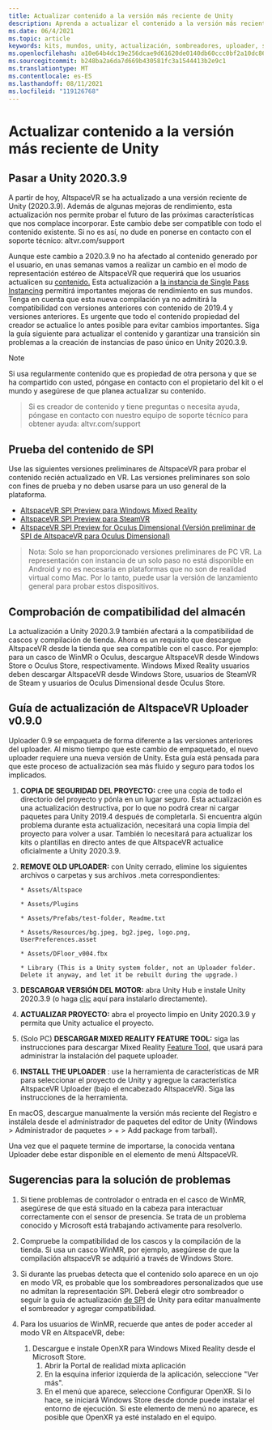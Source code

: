 ```yaml
---
title: Actualizar contenido a la versión más reciente de Unity
description: Aprenda a actualizar el contenido a la versión más reciente de Unity.
ms.date: 06/4/2021
ms.topic: article
keywords: kits, mundos, unity, actualización, sombreadores, uploader, solución de problemas
ms.openlocfilehash: a10e64b4dc19e256dcae9d61620de0140db60ccc0bf2a10dc864313f139bbd10
ms.sourcegitcommit: b248ba2a6da7d669b430581fc3a1544413b2e9c1
ms.translationtype: MT
ms.contentlocale: es-ES
ms.lasthandoff: 08/11/2021
ms.locfileid: "119126768"
---
```

# <a name="updating-content-to-the-latest-unity-version"></a>Actualizar contenido a la versión más reciente de Unity

## <a name="moving-to-unity-202039"></a>Pasar a Unity 2020.3.9

A partir de hoy, AltspaceVR se ha actualizado a una versión reciente de Unity (2020.3.9). Además de algunas mejoras de rendimiento, esta actualización nos permite probar el futuro de las próximas características que nos complace incorporar. Este cambio debe ser compatible con todo el contenido existente. Si no es así, no dude en ponerse en contacto con el soporte técnico: altvr.com/support

Aunque este cambio a 2020.3.9 no ha afectado al contenido generado por el usuario, en unas semanas vamos a realizar un cambio en el modo de representación estéreo de AltspaceVR que requerirá que los usuarios actualicen su [contenido.]( https://docs.unity3d.com/Manual/SinglePassStereoRendering.html) Esta actualización a [la instancia de Single Pass Instancing](https://docs.unity3d.com/Manual/SinglePassInstancing.html) permitirá importantes mejoras de rendimiento en sus mundos. Tenga en cuenta que esta nueva compilación ya no admitirá la compatibilidad con versiones anteriores con contenido de 2019.4 y versiones anteriores. Es urgente que todo el contenido propiedad del creador se actualice lo antes posible para evitar cambios importantes. Siga la guía siguiente para actualizar el contenido y garantizar una transición sin problemas a la creación de instancias de paso único en Unity 2020.3.9.

> [!NOTE]
> Si usa regularmente contenido que es propiedad de otra persona y que se ha compartido con usted, póngase en contacto con el propietario del kit o el mundo y asegúrese de que planea actualizar su contenido.

> Si es creador de contenido y tiene preguntas o necesita ayuda, póngase en contacto con nuestro equipo de soporte técnico para obtener ayuda: altvr.com/support

## <a name="testing-your-spi-content"></a>Prueba del contenido de SPI

Use las siguientes versiones preliminares de AltspaceVR para probar el contenido recién actualizado en VR. Las versiones preliminares son solo con fines de prueba y no deben usarse para un uso general de la plataforma.

* [AltspaceVR SPI Preview para Windows Mixed Reality](https://aka.ms/AvrSpiMr)
* [AltspaceVR SPI Preview para SteamVR](https://aka.ms/AvrSpiSteam)
* [AltspaceVR SPI Preview for Oculus Dimensional (Versión preliminar de SPI de AltspaceVR para Oculus Dimensional)](https://aka.ms/AvrSpiRift)

> Nota: Solo se han proporcionado versiones preliminares de PC VR. La representación con instancia de un solo paso no está disponible en Android y no es necesaria en plataformas que no son de realidad virtual como Mac. Por lo tanto, puede usar la versión de lanzamiento general para probar estos dispositivos.


## <a name="storecompatibilitycheck"></a>Comprobación de compatibilidad del almacén

La actualización a Unity 2020.3.9 también afectará a la compatibilidad de cascos y compilación de tienda. Ahora es un requisito que descargue AltspaceVR desde la tienda que sea compatible con el casco. Por ejemplo: para un casco de WinMR o Oculus, descargue AltspaceVR desde Windows Store o Oculus Store, respectivamente. Windows Mixed Reality usuarios deben descargar AltspaceVR desde Windows Store, usuarios de SteamVR de Steam y usuarios de Oculus Dimensional desde Oculus Store.

## <a name="altspacevr-uploader-v090-upgrade-guide"></a>Guía de actualización de AltspaceVR Uploader v0.9.0 

Uploader 0.9 se empaqueta de forma diferente a las versiones anteriores del uploader. Al mismo tiempo que este cambio de empaquetado, el nuevo uploader requiere una nueva versión de Unity. Esta guía está pensada para que este proceso de actualización sea más fluido y seguro para todos los implicados.

1. **COPIA DE SEGURIDAD DEL PROYECTO:** cree una copia de todo el directorio del proyecto y pónla en un lugar seguro. Esta actualización es una actualización destructiva, por lo que no podrá crear ni cargar paquetes para Unity 2019.4 después de completarla. Si encuentra algún problema durante esta actualización, necesitará una copia limpia del proyecto para volver a usar. También lo necesitará para actualizar los kits o plantillas en directo antes de que AltspaceVR actualice oficialmente a Unity 2020.3.9.

2. **REMOVE OLD UPLOADER:** con Unity cerrado, elimine los siguientes archivos o carpetas y sus archivos .meta correspondientes:

    ```console
    * Assets/Altspace

    * Assets/Plugins

    * Assets/Prefabs/test-folder, Readme.txt

    * Assets/Resources/bg.jpeg, bg2.jpeg, logo.png, UserPreferences.asset

    * Assets/DFloor_v004.fbx

    * Library (This is a Unity system folder, not an Uploader folder. Delete it anyway, and let it be rebuilt during the upgrade.)
    ```

3. **DESCARGAR VERSIÓN DEL MOTOR:** abra Unity Hub e instale Unity 2020.3.9 (o haga [clic](https://unity3d.com/ru/unity/whats-new/2020.3.9) aquí para instalarlo directamente).

4. **ACTUALIZAR PROYECTO:** abra el proyecto limpio en Unity 2020.3.9 y permita que Unity actualice el proyecto.

5. (Solo PC) **DESCARGAR MIXED REALITY FEATURE TOOL:** siga las instrucciones para descargar Mixed Reality [Feature Tool](/windows/mixed-reality/develop/unity/welcome-to-mr-feature-tool), que usará para administrar la instalación del paquete uploader.

6. **INSTALL THE UPLOADER** : use la herramienta de características de MR para seleccionar el proyecto de Unity y agregue la característica AltspaceVR Uploader (bajo el encabezado AltspaceVR). Siga las instrucciones de la herramienta.

En macOS, descargue manualmente la [](https://dev.azure.com/aipmr/MixedReality-Unity-Packages/_packaging?_a=package&feed=Unity-packages&package=com.microsoft.altspacevr_uploader&protocolType=Npm&version=0.9.0&view=versions)versión más reciente del Registro e instálela desde el administrador de paquetes del editor de Unity (Windows > Administrador de paquetes > + > Add package from tarball).

Una vez que el paquete termine de importarse, la conocida ventana Uploader debe estar disponible en el elemento de menú AltspaceVR.

## <a name="troubleshooting-tips"></a>Sugerencias para la solución de problemas

1. Si tiene problemas de controlador o entrada en el casco de WinMR, asegúrese de que está situado en la cabeza para interactuar correctamente con el sensor de presencia. Se trata de un problema conocido y Microsoft está trabajando activamente para resolverlo.

2. Compruebe la compatibilidad de los cascos y la compilación de la tienda. Si usa un casco WinMR, por ejemplo, asegúrese de que la compilación altspaceVR se adquirió a través de Windows Store.

3. Si durante las pruebas detecta que el contenido solo aparece en un ojo en modo VR, es probable que los sombreadores personalizados que use no admitan la representación SPI. Deberá elegir otro sombreador o seguir la guía de actualización [de SPI](https://docs.unity3d.com/Manual/SinglePassInstancing.html) de Unity para editar manualmente el sombreador y agregar compatibilidad.

4. Para los usuarios de WinMR, recuerde que antes de poder acceder al modo VR en AltspaceVR, debe: 
    1. Descargue e instale OpenXR para Windows Mixed Reality desde el Microsoft Store.
        1. Abrir la Portal de realidad mixta aplicación
        2. En la esquina inferior izquierda de la aplicación, seleccione "Ver más".
        3. En el menú que aparece, seleccione Configurar OpenXR. Si lo hace, se iniciará Windows Store desde donde puede instalar el entorno de ejecución. Si este elemento de menú no aparece, es posible que OpenXR ya esté instalado en el equipo.